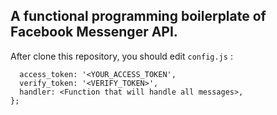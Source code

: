 ## A functional programming boilerplate of Facebook Messenger API.

After clone this repository, you should edit `config.js` :
``` const config = {
  access_token: '<YOUR_ACCESS_TOKEN',
  verify_token: '<VERIFY_TOKEN>',
  handler: <Function that will handle all messages>,
};
```


